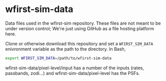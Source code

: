 # wfirst-sim-data

Data files used in the wfirst-sim repository. These files are not
meant to be under version control; We're just using GitHub as a file
hosting platform here.

Clone or otherwise download this repository and set a
`WFIRST_SIM_DATA` enivronment variable as the path to the
directory. In Bash,

```bash
export WFIRST_SIM_DATA=/path/to/wfirst-sim-data
```

wfirst-sim-data/pixel-level/input has a number of the inputs (rates, passbands, zodi...) and wfirst-sim-data/pixel-level has the PSFs.
